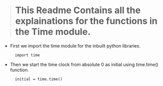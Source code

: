 > # This Readme Contains all the explainations for the functions in the Time module.

- First we import the time module for the inbuilt python libraries.

        import time
- Then we start the time clock from absolute 0 as initial using time.time() function.
   
        initial = time.time()
